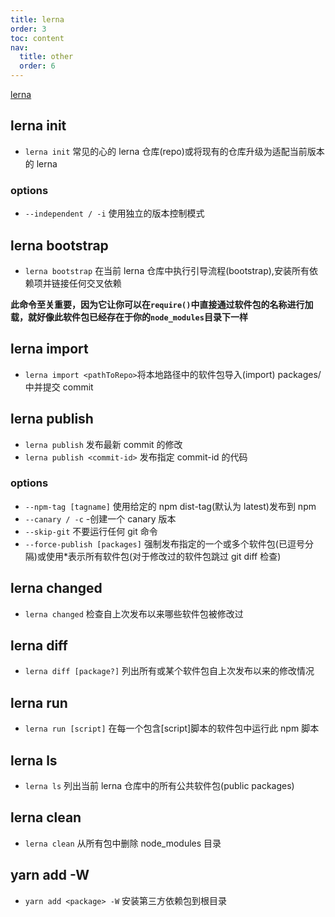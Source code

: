 ```yaml
---
title: lerna
order: 3
toc: content
nav:
  title: other
  order: 6
---
```


[lerna](http://www.febeacon.com/lerna-docs-zh-cn/)

## lerna init

- `lerna init` 常见的心的 lerna 仓库(repo)或将现有的仓库升级为适配当前版本的 lerna

### options

- `--independent / -i` 使用独立的版本控制模式

## lerna bootstrap

- `lerna bootstrap` 在当前 lerna 仓库中执行引导流程(bootstrap),安装所有依赖项并链接任何交叉依赖

**此命令至关重要，因为它让你可以在`require()`中直接通过软件包的名称进行加载，就好像此软件包已经存在于你的`node_modules`目录下一样**

## lerna import

- `lerna import <pathToRepo>`将本地路径<pathToRepo>中的软件包导入(import) packages/<directory-name>中并提交 commit

## lerna publish

- `lerna publish` 发布最新 commit 的修改
- `lerna publish <commit-id>` 发布指定 commit-id 的代码

### options

- `--npm-tag [tagname]` 使用给定的 npm dist-tag(默认为 latest)发布到 npm
- `--canary / -c` -创建一个 canary 版本
- `--skip-git` 不要运行任何 git 命令
- `--force-publish [packages]` 强制发布指定的一个或多个软件包(已逗号分隔)或使用\*表示所有软件包(对于修改过的软件包跳过 git diff 检查)

## lerna changed

- `lerna changed` 检查自上次发布以来哪些软件包被修改过

## lerna diff

- `lerna diff [package?]` 列出所有或某个软件包自上次发布以来的修改情况

## lerna run

- `lerna run [script]` 在每一个包含[script]脚本的软件包中运行此 npm 脚本

## lerna ls

- `lerna ls` 列出当前 lerna 仓库中的所有公共软件包(public packages)

## lerna clean

- `lerna clean` 从所有包中删除 node_modules 目录

## yarn add -W

- `yarn add <package> -W` 安装第三方依赖包到根目录
